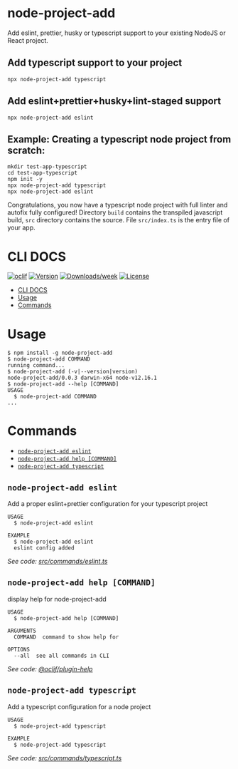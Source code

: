 node-project-add
========

Add eslint, prettier, husky or typescript support to your existing NodeJS or React project.

## Add typescript support to your project
```shell script
npx node-project-add typescript
```

## Add eslint+prettier+husky+lint-staged support
```shell script
npx node-project-add eslint
```

## Example: Creating a typescript node project from scratch:
```shell script
mkdir test-app-typescript
cd test-app-typescript
npm init -y
npx node-project-add typescript
npx node-project-add eslint
```

Congratulations, you now have a typescript node project with full linter and autofix fully configured!
Directory `build` contains the transpiled javascript build, `src` directory contains the source.
File `src/index.ts` is the entry file of your app.

# CLI DOCS

[![oclif](https://img.shields.io/badge/cli-oclif-brightgreen.svg)](https://oclif.io)
[![Version](https://img.shields.io/npm/v/node-project-add.svg)](https://npmjs.org/package/node-project-add)
[![Downloads/week](https://img.shields.io/npm/dw/node-project-add.svg)](https://npmjs.org/package/node-project-add)
[![License](https://img.shields.io/npm/l/node-project-add.svg)](https://github.com/ikatun/node-project-add/blob/master/package.json)

<!-- toc -->
* [CLI DOCS](#cli-docs)
* [Usage](#usage)
* [Commands](#commands)
<!-- tocstop -->
# Usage
<!-- usage -->
```sh-session
$ npm install -g node-project-add
$ node-project-add COMMAND
running command...
$ node-project-add (-v|--version|version)
node-project-add/0.0.3 darwin-x64 node-v12.16.1
$ node-project-add --help [COMMAND]
USAGE
  $ node-project-add COMMAND
...
```
<!-- usagestop -->
# Commands
<!-- commands -->
* [`node-project-add eslint`](#node-project-add-eslint)
* [`node-project-add help [COMMAND]`](#node-project-add-help-command)
* [`node-project-add typescript`](#node-project-add-typescript)

## `node-project-add eslint`

Add a proper eslint+prettier configuration for your typescript project

```
USAGE
  $ node-project-add eslint

EXAMPLE
  $ node-project-add eslint
  eslint config added
```

_See code: [src/commands/eslint.ts](https://github.com/ikatun/node-project-add/blob/v0.0.3/src/commands/eslint.ts)_

## `node-project-add help [COMMAND]`

display help for node-project-add

```
USAGE
  $ node-project-add help [COMMAND]

ARGUMENTS
  COMMAND  command to show help for

OPTIONS
  --all  see all commands in CLI
```

_See code: [@oclif/plugin-help](https://github.com/oclif/plugin-help/blob/v2.2.3/src/commands/help.ts)_

## `node-project-add typescript`

Add a typescript configuration for a node project

```
USAGE
  $ node-project-add typescript

EXAMPLE
  $ node-project-add typescript
```

_See code: [src/commands/typescript.ts](https://github.com/ikatun/node-project-add/blob/v0.0.3/src/commands/typescript.ts)_
<!-- commandsstop -->
